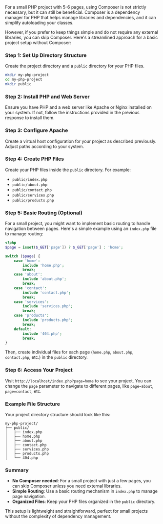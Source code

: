 For a small PHP project with 5-6 pages, using Composer is not strictly necessary, but it can still be beneficial. Composer is a dependency manager for PHP that helps manage libraries and dependencies, and it can simplify autoloading your classes.

However, if you prefer to keep things simple and do not require any external libraries, you can skip Composer. Here's a streamlined approach for a basic project setup without Composer:

### Step 1: Set Up Directory Structure
Create the project directory and a `public` directory for your PHP files.

```sh
mkdir my-php-project
cd my-php-project
mkdir public
```

### Step 2: Install PHP and Web Server
Ensure you have PHP and a web server like Apache or Nginx installed on your system. If not, follow the instructions provided in the previous response to install them.

### Step 3: Configure Apache
Create a virtual host configuration for your project as described previously. Adjust paths according to your system.

### Step 4: Create PHP Files
Create your PHP files inside the `public` directory. For example:

- `public/index.php`
- `public/about.php`
- `public/contact.php`
- `public/services.php`
- `public/products.php`

### Step 5: Basic Routing (Optional)
For a small project, you might want to implement basic routing to handle navigation between pages. Here's a simple example using an `index.php` file to manage routing:

```php
<?php
$page = isset($_GET['page']) ? $_GET['page'] : 'home';

switch ($page) {
    case 'home':
        include 'home.php';
        break;
    case 'about':
        include 'about.php';
        break;
    case 'contact':
        include 'contact.php';
        break;
    case 'services':
        include 'services.php';
        break;
    case 'products':
        include 'products.php';
        break;
    default:
        include '404.php';
        break;
}
```

Then, create individual files for each page (`home.php`, `about.php`, `contact.php`, etc.) in the `public` directory.

### Step 6: Access Your Project
Visit `http://localhost/index.php?page=home` to see your project. You can change the `page` parameter to navigate to different pages, like `page=about`, `page=contact`, etc.

### Example File Structure
Your project directory structure should look like this:

```
my-php-project/
├── public/
│   ├── index.php
│   ├── home.php
│   ├── about.php
│   ├── contact.php
│   ├── services.php
│   ├── products.php
│   └── 404.php
```

### Summary
- **No Composer needed**: For a small project with just a few pages, you can skip Composer unless you need external libraries.
- **Simple Routing**: Use a basic routing mechanism in `index.php` to manage page navigation.
- **Organized Files**: Keep your PHP files organized in the `public` directory.

This setup is lightweight and straightforward, perfect for small projects without the complexity of dependency management.